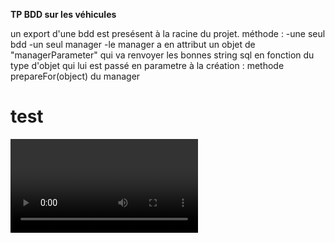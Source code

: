 **TP BDD sur les véhicules**

un export d'une bdd est presésent à la racine du projet.
méthode :
-une seul bdd
-un seul manager
-le manager a en attribut un objet de "managerParameter" qui va renvoyer les bonnes string sql en fonction du type d'objet qui lui est passé en parametre à la création : methode prepareFor(object) du manager
<h1>test</h1>
<video href="demo.mp4"></video>
